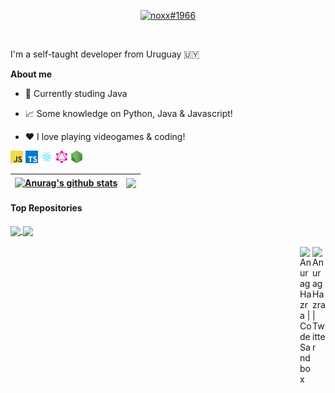 <p align="center"><a href="https://youtube.com/c/ImNox"><img width="80%" alt="noxx#1966" src="https://mattermark.com/developers-developers-developers-expensive/" /></a></p>

<br />

I'm a self-taught developer from Uruguay 🇺🇾

**About me**

- 💼 Currently studing Java

- 📈 Some knowledge on Python, Java & Javascript!

- ❤️ I love playing videogames & coding!

<code><img height="20" alt="javascript" src="https://raw.githubusercontent.com/github/explore/80688e429a7d4ef2fca1e82350fe8e3517d3494d/topics/javascript/javascript.png"></code>
<code><img height="20" alt="typescript" src="https://raw.githubusercontent.com/github/explore/80688e429a7d4ef2fca1e82350fe8e3517d3494d/topics/typescript/typescript.png"></code>
<code><img height="20" alt="react" src="https://raw.githubusercontent.com/github/explore/80688e429a7d4ef2fca1e82350fe8e3517d3494d/topics/react/react.png"></code>
<code><img height="20" alt="graphql" src="https://raw.githubusercontent.com/github/explore/5c058a388828bb5fde0bcafd4bc867b5bb3f26f3/topics/graphql/graphql.png"></code>
<code><img height="20" alt="nodejs" src="https://raw.githubusercontent.com/github/explore/80688e429a7d4ef2fca1e82350fe8e3517d3494d/topics/nodejs/nodejs.png"></code>    


| <a href="https://github.com/noxx01/github-readme-stats"><img align="center" src="https://github-readme-stats.vercel.app/api?username=noxx01&show_icons=true&include_all_commits=true&theme=buefy&hide_border=true" alt="Anurag's github stats" /></a> | <a href="https://github.com/noxx01/github-readme-stats"><img align="center" src="https://github-readme-stats.vercel.app/api/top-langs/?username=noxx01&layout=compact&theme=buefy&hide_border=true" /></a> |
| ------------- | ------------- |

#### Top Repositories


<a href="https://github.com/noxx01/github-readme-stats">
  <img align="center" src="https://github-readme-stats.vercel.app/api/pin/?username=noxx01&repo=JavaKeyboardEntry&theme=buefy" />
</a>
<a href="https://github.com/noxx01/noxx10.github.io">
  <img align="center" src="https://github-readme-stats.vercel.app/api/pin/?username=noxx01&repo=javaivacalcalculator&theme=buefy" />
</a>

<br />
<br />

<a href="https://twitter.com/elnoxx16">
  <img align="right" alt="Anurag Hazra | Twitter" width="21px" src="https://raw.githubusercontent.com/noxx10/noxx10/master/assets/twitter.svg" />
</a>
<a href="https://codesandbox.io/u/noxx10">
  <img align="right" alt="Anurag Hazra | CodeSandbox" width="20px" src="https://raw.githubusercontent.com/noxx10/noxx10/master/assets/codesandbox.svg" />
</a>
